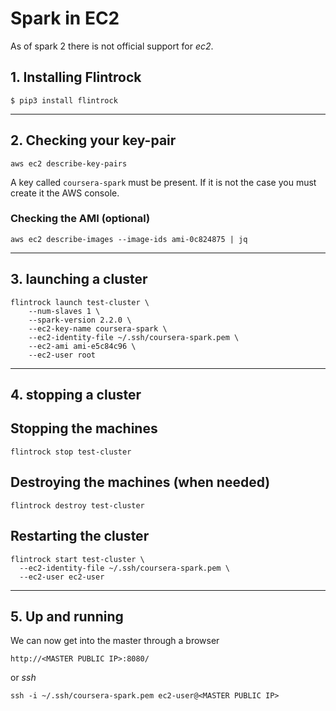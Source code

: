 Spark in EC2
=======

As of spark 2 there is not official support for _ec2_.

## 1. Installing Flintrock

```
$ pip3 install flintrock
```

----

## 2. Checking your key-pair

```
aws ec2 describe-key-pairs
```

A key called `coursera-spark` must be present. If it is not the case you must create it the AWS console.

### Checking the AMI (optional)

```
aws ec2 describe-images --image-ids ami-0c824875 | jq
```

----

## 3. launching a cluster

```
flintrock launch test-cluster \
    --num-slaves 1 \
    --spark-version 2.2.0 \
    --ec2-key-name coursera-spark \
    --ec2-identity-file ~/.ssh/coursera-spark.pem \
    --ec2-ami ami-e5c84c96 \
    --ec2-user root
```

----

## 4. stopping a cluster

## Stopping the machines
```
flintrock stop test-cluster
```

## Destroying the machines (when needed)
```
flintrock destroy test-cluster
```

## Restarting the cluster
```
flintrock start test-cluster \
  --ec2-identity-file ~/.ssh/coursera-spark.pem \
  --ec2-user ec2-user
```
----

## 5. Up and running

We can now get into the master through a browser

```
http://<MASTER PUBLIC IP>:8080/
```

or _ssh_

```
ssh -i ~/.ssh/coursera-spark.pem ec2-user@<MASTER PUBLIC IP>
```
